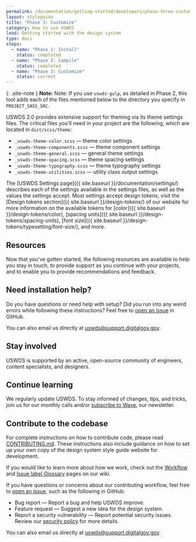 ```yaml
---
permalink: /documentation/getting-started/developers/phase-three-customize/
layout: styleguide
title: "Phase 3: Customize"
category: How to use USWDS
lead: Getting started with the design system
type: docs
steps:
  - name: "Phase 1: Install"
    status: completed
  - name: "Phase 2: Compile"
    status: completed
  - name: "Phase 3: Customize"
    status: current
---
```

{: .site-note }
**Note:** Note: If you use `uswds-gulp`, as detailed in Phase 2, this tool adds each of the files mentioned below to the directory you specify in `PROJECT_SASS_SRC`.

USWDS 2.0 provides extensive support for theming via its theme settings files. The critical files you'll need in your project are the following, which are located in `dist/scss/theme`:
-	`_uswds-theme-color.scss` — theme color settings
-	`_uswds-theme-components.scss` — theme component settings
-	`_uswds-theme-general.scss` — general theme settings
-	`_uswds-theme-spacing.scss` — theme spacing settings
- `_uswds-theme-typography.scss` — theme typography settings
-	`_uswds-theme-utilities.scss` — utility class output settings

The [USWDS Settings page]({{ site.baseurl }}/documentation/settings/) describes each of the settings available in the settings files, as well as the values the settings accept. Most settings accept design tokens, visit the [Design tokens section]({{ site.baseurl }}/design-tokens/) of our website for more information on the available tokens for [color]({{ site.baseurl }}/design-tokens/color), [spacing units]({{ site.baseurl }}/design-tokens/spacing-units), [font size]({{ site.baseurl }}/design-tokens/typesetting/font-size/), and more.

## Resources
Now that you’ve gotten started, the following resources are available to help you stay in touch, to provide support as you continue with your projects, and to enable you to provide recommendations and feedback.

## Need installation help?
Do you have questions or need help with setup? Did you run into any weird errors while following these instructions? Feel free to [open an issue](https://github.com/uswds/uswds/issues) in GitHub.

You can also email us directly at [uswds@support.digitalgov.gov](mailto:uswds@support.digitalgov.gov). 

## Stay involved
USWDS is supported by an active, open-source community of engineers, content specialists, and designers. 

## Continue learning
We regularly update USWDS. To stay informed of changes, tips, and tricks, join us for our monthly calls and/or [subscribe to Wave](https://public.govdelivery.com/accounts/USGSATTS/subscriber/new?qsp=GSA_TTS), our newsletter.

## Contribute to the codebase
For complete instructions on how to contribute code, please read [CONTRIBUTING.md](https://github.com/uswds/uswds/blob/develop/CONTRIBUTING.md). These instructions also include guidance on how to set up your own copy of the design system style guide website for development.

If you would like to learn more about how we work, check out the [Workflow](https://github.com/uswds/uswds/wiki/Workflow) and [Issue label Glossary](https://github.com/uswds/uswds/wiki/Issue-label-glossary) pages on our wiki.

If you have questions or concerns about our contributing workflow, feel free to [open an issue](https://github.com/uswds/uswds/issues), such as the following in GitHub:
- Bug report — Report a bug and help USWDS improve.
- Feature request — Suggest a new idea for the design system.
- Report a security vulnerability — Report potential security issues. Review our [security policy](https://github.com/uswds/uswds/security/policy) for more details.

You can also email us directly at [uswds@support.digitalgov.gov](mailto:uswds@support.digitalgov.gov).
